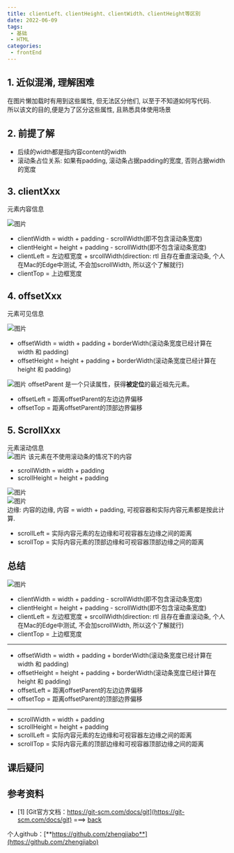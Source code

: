 ```yaml
---
title: clientLeft、clientHeight、clientWidth、clientHeight等区别
date: 2022-06-09
tags:
 - 基础     
 - HTML
categories: 
 - frontEnd
---
```


## 1. 近似混淆, 理解困难
在图片懒加载时有用到这些属性, 但无法区分他们, 以至于不知道如何写代码.    
所以该文的目的,便是为了区分这些属性, 且熟悉具体使用场景


## 2. 前提了解
- 后续的width都是指内容content的width
- 滚动条占位关系: 如果有padding, 滚动条占据padding的宽度, 否则占据width的宽度

## 3. clientXxx
元素内容信息
 
![图片](./220609-1-1.webp 'clientXxx')
- clientWidth = width + padding - scrollWidth(即不包含滚动条宽度)
- clientHeight = height + padding - scrollWidth(即不包含滚动条宽度)
- clientLeft =  左边框宽度 + srcollWidth(direction: rtl 且存在垂直滚动条, 个人在Mac的Edge中测试, 不会加scrollWidth, 所以这个了解就行)
- clientTop = 上边框宽度
   

## 4. offsetXxx
元素可见信息

![图片](./220609-1-2.webp 'offsetXxx')

- offsetWidth = width + padding + borderWidth(滚动条宽度已经计算在width 和 padding)
- offsetHeight = height + padding + borderWidth(滚动条宽度已经计算在height 和 padding)


![图片](./220609-1-3.webp 'offsetXxx')
offsetParent 是一个只读属性，获得**被定位**的最近祖先元素。    
- offsetLeft = 距离offsetParent的左边边界偏移
- offsetTop = 距离offsetParent的顶部边界偏移


## 5. ScrollXxx
元素滚动信息    
![图片](./220609-1-4.png 'ScrollXxx')
该元素在不使用滚动条的情况下的内容
- scrollWidth = width + padding
- scrollHeight = height + padding

![图片](./220609-1-5.webp 'ScrollXxx')    
![图片](./220609-1-6.png 'ScrollXxx')    
边缘: 内容的边缘, 内容 = width + padding, 可视容器和实际内容元素都是按此计算.
- scrollLeft = 实际内容元素的左边缘和可视容器左边缘之间的距离
- scrollTop = 实际内容元素的顶部边缘和可视容器顶部边缘之间的距离

## 总结
![图片](./220609-1-7.png '总结')    
- clientWidth = width + padding - scrollWidth(即不包含滚动条宽度)
- clientHeight = height + padding - scrollWidth(即不包含滚动条宽度)
- clientLeft =  左边框宽度 + srcollWidth(direction: rtl 且存在垂直滚动条, 个人在Mac的Edge中测试, 不会加scrollWidth, 所以这个了解就行)
- clientTop = 上边框宽度

---
- offsetWidth = width + padding + borderWidth(滚动条宽度已经计算在width 和 padding)
- offsetHeight = height + padding + borderWidth(滚动条宽度已经计算在height 和 padding)
- offsetLeft = 距离offsetParent的左边边界偏移
- offsetTop = 距离offsetParent的顶部边界偏移

---
- scrollWidth = width + padding
- scrollHeight = height + padding
- scrollLeft = 实际内容元素的左边缘和可视容器左边缘之间的距离
- scrollTop = 实际内容元素的顶部边缘和可视容器顶部边缘之间的距离


## 课后疑问





## 参考资料
- <span id="1"></span>[1] [Git官方文档：https://git-scm.com/docs/git](https://git-scm.com/docs/git) ===> [back](#$1)



个人github：[**https://github.com/zhengjiabo**](https://github.com/zhengjiabo) 